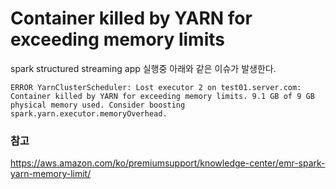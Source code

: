 # Container killed by YARN for exceeding memory limits


spark structured streaming app 실행중 아래와 같은 이슈가 발생한다.

```
ERROR YarnClusterScheduler: Lost executor 2 on test01.server.com: Container killed by YARN for exceeding memory limits. 9.1 GB of 9 GB physical memory used. Consider boosting spark.yarn.executor.memoryOverhead.
```







### 참고

https://aws.amazon.com/ko/premiumsupport/knowledge-center/emr-spark-yarn-memory-limit/